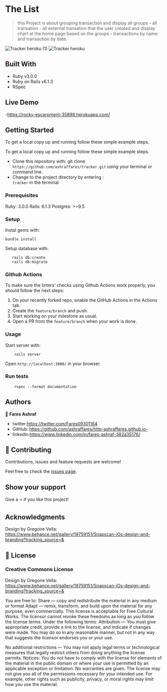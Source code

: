 # The List

> this Project is about grouping transaction and display all groups - all transation - all external transation that the user created and display chart at the home page based on the groups - transactions by name and transaction by date.

![Tracker heroku (1)](https://user-images.githubusercontent.com/37639594/118451027-19248a80-b6f5-11eb-9b5a-97f2d255a5ec.png)
![Tracker heroku](https://user-images.githubusercontent.com/37639594/118451033-1a55b780-b6f5-11eb-8c8e-90362307a156.png)

## Built With

- Ruby v3.0.0
- Ruby on Rails v6.1.3
- RSpec

## Live Demo
-https://rocky-escarpment-35898.herokuapp.com/

## Getting Started

To get a local copy up and running follow these simple example steps.

To get a local copy up and running follow these simple example steps.
- Clone this repository with: git clone ```https://github.com/ashraffares/tracker.git``` using your terminal or command line.
- Change to the project directory by entering : <br>
```tracker``` in the terminal

### Prerequisites

Ruby: 3.0.0
Rails: 6.1.3
Postgres: >=9.5

### Setup

Instal gems with:

```
bundle install
```

Setup database with:

```
   rails db:create
   rails db:migrate
```

### Github Actions

To make sure the linters' checks using Github Actions work properly, you should follow the next steps:

1. On your recently forked repo, enable the GitHub Actions in the Actions tab.
2. Create the `feature/branch` and push.
3. Start working on your milestone as usual.
4. Open a PR from the `feature/branch` when your work is done.


### Usage

Start server with:

```
    rails server
```

Open `http://localhost:3000/` in your browser.

### Run tests

```
    rspec --format documentation
```

## Authors

👤 **Fares Ashraf** 

- twitter:https://twitter.com/Fares09301164
- GitHub: https://github.com/ashraffares/http-ashraffares.github.io-
- linkedin:https://www.linkedin.com/in/fares-ashraf-382a35176/


## 🤝 Contributing

Contributions, issues and feature requests are welcome!

Feel free to check the [issues page](https://github.com/ashraffares/tracker/issues).

## Show your support

Give a ⭐️ if you like this project!

## Acknowledgments

Design by Gregoire Vella: https://www.behance.net/gallery/19759151/Snapscan-iOs-design-and-branding?tracking_source=& 

## 📝 License

### Creative Commons License

Design by Gregoire Vella: https://www.behance.net/gallery/19759151/Snapscan-iOs-design-and-branding?tracking_source=&   

You are free to:
Share — copy and redistribute the material in any medium or format
Adapt — remix, transform, and build upon the material
for any purpose, even commercially.
This license is acceptable for Free Cultural Works.
The licensor cannot revoke these freedoms as long as you follow the license terms.
Under the following terms:
Attribution — You must give appropriate credit, provide a link to the license, and indicate if changes were made. You may do so in any reasonable manner, but not in any way that suggests the licensor endorses you or your use.

No additional restrictions — You may not apply legal terms or technological measures that legally restrict others from doing anything the license permits.
Notices:
You do not have to comply with the license for elements of the material in the public domain or where your use is permitted by an applicable exception or limitation.
No warranties are given. The license may not give you all of the permissions necessary for your intended use. For example, other rights such as publicity, privacy, or moral rights may limit how you use the material.

